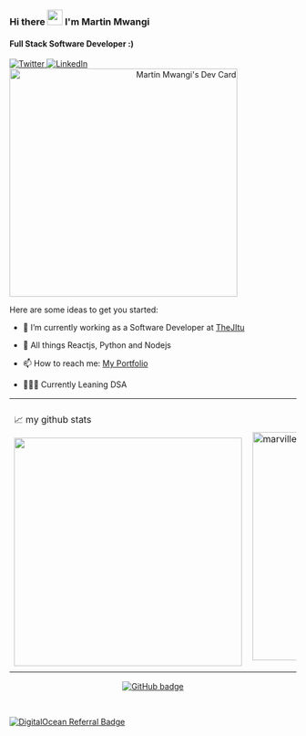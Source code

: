 <!-- [Marville001](https://raw.githubusercontent.com/marville001/marville001/main/marville001.png) -->
### Hi there <img src="https://user-images.githubusercontent.com/5679180/79618120-0daffb80-80be-11ea-819e-d2b0fa904d07.gif" width="27px"> I'm Martin Mwangi

#### Full Stack Software Developer :)

<div align="left">
  <a href="https://twitter.com/marville001">
    <img
      src="https://img.shields.io/twitter/follow/marville001?label=Twitter&logo=twitter&style=flat-square&color=1da1f2&logoColor=ffffff"
      alt="Twitter"
    />
  </a>
  <a href="https://www.linkedin.com/in/marville001/">
    <img
      src="https://img.shields.io/static/v1?logo=linkedin&style=flat-square&color=0072b1&label=LinkedIn&message=%E2%98%86"
      alt="LinkedIn"
    />
  </a>
  <a align="right" href="https://app.daily.dev/marville001"><img src="https://api.daily.dev/devcards/5b277314eeac4f859633de41f612eee7.png?r=25e" width="400" alt="Martin Mwangi's Dev Card"/></a>
</div>

Here are some ideas to get you started:

- 🔭 I’m currently working as a Software Developer at [TheJItu](https://thejitu.com/)
- 🌱 All things Reactjs, Python and Nodejs

- 📫 How to reach me: [My Portfolio](https://thereactivedeveloper.com/)
- 👨🏽‍💻 Currently Leaning DSA
    
<div align="left">
    <center>
      <table>
      <tr>
          <td>
            <p>📈 my github stats </p>
            <p>
              <img width="400px" align="left" src="https://github-readme-stats.vercel.app/api?username=marville001&count_private=true&show_icons=true&theme=gotham&layout=compact" />
            </p>
        </td>
          <td>
            <br />
            <br />
            <p>
              <img width="400px" src="https://github-readme-streak-stats.herokuapp.com/?user=marville001&theme=dark" alt="marville001" />
            </p>
        </td>      
      </tr>   
      </table>
    </center>
</div>
   
<p align="center">
  <a href="https://github.com/marville001?tab=followers">
    <img src="https://img.shields.io/github/followers/marville001?label=Followers&logo=GitHub&style=for-the-badge" alt="GitHub badge" />
  </a>
</p>
<br />

[![DigitalOcean Referral Badge](https://web-platforms.sfo2.cdn.digitaloceanspaces.com/WWW/Badge%201.svg)](https://www.digitalocean.com/?refcode=f51bc18eb7c2&utm_campaign=Referral_Invite&utm_medium=Referral_Program&utm_source=badge)

<!-- 
<p align="center">
  <img align="center" alt="GIF" src="https://github.com/marville001/marville001/blob/master/code.gif?raw=true" width="500" height="320" />
</p> 

[![My Github activity graph](https://activity-graph.herokuapp.com/graph?username=marville001&theme=github-dark&hide_border=true)](https://github.com/marville001)

 [![DigitalOcean Referral Badge](https://web-platforms.sfo2.cdn.digitaloceanspaces.com/WWW/Badge%201.svg)](https://www.digitalocean.com/?refcode=f51bc18eb7c2&utm_campaign=Referral_Invite&utm_medium=Referral_Program&utm_source=badge)
 -->
